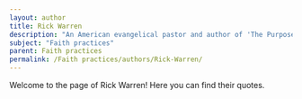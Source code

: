 ```yaml
---
layout: author
title: Rick Warren
description: "An American evangelical pastor and author of 'The Purpose Driven Life', Warren emphasizes the role of faith in personal growth and community service."
subject: "Faith practices"
parent: Faith practices
permalink: /Faith practices/authors/Rick-Warren/
---
```


Welcome to the page of Rick Warren! Here you can find their quotes.
